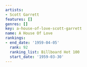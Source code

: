 ```yaml
---
artists:
- Scott Garrett
features: []
genres: []
key: a-house-of-love-scott-garrett
name: A House Of Love
rankings:
- end_date: '1959-04-05'
  rank: 92
  ranking_list: Billboard Hot 100
  start_date: '1959-03-30'
---
```



